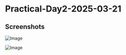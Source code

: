 # Practical-Day2-2025-03-21


## Screenshots

![Image]()

![Image](https://github.com/user-attachments/assets/a7f488ac-6d3c-4a9b-900f-14826fbe3490)